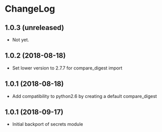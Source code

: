 ChangeLog
=========

1.0.3 (unreleased)
------------------

* Not yet.

1.0.2 (2018-08-18)
------------------

* Set lower version to 2.7.7 for compare_digest import

1.0.1 (2018-08-18)
------------------

* Add compatibility to python2.6 by creating a default compare_digest

1.0.1 (2018-09-17)
------------------

* Initial backport of secrets module
